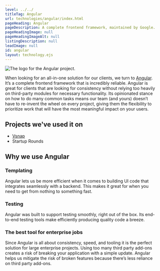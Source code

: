 ```yaml
---
level: ../../
titleTag: Angular
url: technologies/angular/index.html
pageHeading: Angular
pageDescription: A complete frontend framework, maintained by Google.
pageHeadingImage: null
pageHeadingImageAlt: null
listingDescription: null
leadImage: null
id: angular
layout: technology.ejs
---
```


<div class="services--container-image right">
  <img src="../../images/technology-icons/angular-logo.svg" alt="The logo for the Angular project." />
</div>

<p>When looking for an all-in-one solution for our clients, we turn to <a href="https://angular.io/">Angular</a>. It’s a complete frontend framework that is incredibly reliable. Angular is great for clients that are looking for consistency without relying too heavily on third-party modules for necessary functionality. Its opinionated stance on how to do many common tasks means our team (and yours) doesn’t have to re-invent the wheel on every project, giving them the flexibility to prioritize work that will have the most meaningful impact on your users.</p>

<h2 class="text-heading-two">Projects we've used it on</h2>

<ul>
  <li><a href="../../case_study/vsnap">Vsnap</a></li>
  <li>Startup Rounds</li>
</ul>

<h2 class="text-heading-two">Why we use Angular</h2>

<h3 class="text-heading-three">Templating</h3>

<p>Angular lets us be more efficient when it comes to building UI code that integrates seamlessly with a backend. This makes it great for when you need to get from nothing to something fast.</p>

<h3 class="text-heading-three">Testing</h3>

<p>Angular was built to support testing smoothly, right out of the box. Its end-to-end testing tools make efficiently producing quality code a breeze.</p>

<h3 class="text-heading-three">The best tool for enterprise jobs</h3>

<p>Since Angular is all about consistency, speed, and tooling it is the perfect solution for large enterprise projects. Using too many third party add-ons creates a risk of breaking your application with a simple update. Angular helps us mitigate the risk of broken features because there’s less reliance on third party add-ons.</p>